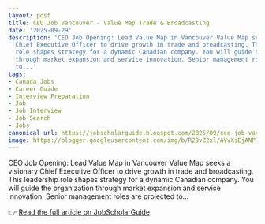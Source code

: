 ```yaml
---
layout: post
title: CEO Job Vancouver - Value Map Trade & Broadcasting
date: '2025-09-29'
description: 'CEO Job Opening: Lead Value Map in Vancouver Value Map seeks a visionary
  Chief Executive Officer to drive growth in trade and broadcasting. This leadership
  role shapes strategy for a dynamic Canadian company. You will guide the organization
  through market expansion and service innovation. Senior management roles are projected
  to...'
tags:
- Canada Jobs
- Career Guide
- Interview Preparation
- Job
- Job Interview
- Job Search
- Jobs
canonical_url: https://jobscholarguide.blogspot.com/2025/09/ceo-job-vancouver-value-map-trade.html
image: https://blogger.googleusercontent.com/img/b/R29vZ2xl/AVvXsEjANPT9wKFNmd2mIu_nLicB6BH5hE0ePQvRUA9XYFyC2CRtzaPXgOX-nNqcjOqc_RtoxnihhCE9A2I1UpnghZOf1buvXybi_QlZohOaSC2n4phVdhQWqTHykEZ6YTOpY-rujCHlBANu240RTJzXp_wAGGPqrAa8_dXtVWP7MCUea6KSib6oEUi9xpRiB4Bf/s72-c/CEO%20Job%20Vancouver%20-%20Value%20Map%20Trade%20&%20Broadcasting.jpg
---
```


CEO Job Opening: Lead Value Map in Vancouver Value Map seeks a visionary Chief Executive Officer to drive growth in trade and broadcasting. This leadership role shapes strategy for a dynamic Canadian company. You will guide the organization through market expansion and service innovation. Senior management roles are projected to...

<!--more-->

👉 [Read the full article on JobScholarGuide](https://jobscholarguide.blogspot.com/2025/09/ceo-job-vancouver-value-map-trade.html)
